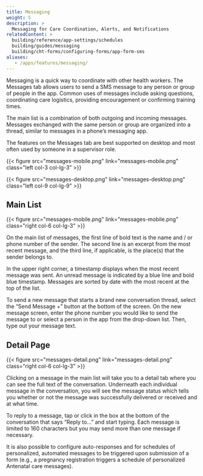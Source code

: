 ```yaml
---
title: Messaging
weight: 5
description: >
  Messaging for Care Coordination, Alerts, and Notifications
relatedContent: >
  building/reference/app-settings/schedules
  building/guides/messaging
  building/cht-forms/configuring-forms/app-form-sms
aliases:
   - /apps/features/messaging/
---
```


Messaging is a quick way to coordinate with other health workers. The Messages tab allows users to send a SMS message to any person or group of people in the app. Common uses of messages include asking questions, coordinating care logistics, providing encouragement or confirming training times.

The main list is a combination of both outgoing and incoming messages. Messages exchanged with the same person or group are organized into a thread, similar to messages in a phone’s messaging app. 

The features on the Messages tab are best supported on desktop and most often used by someone in a supervisor role.

{{< figure src="messages-mobile.png" link="messages-mobile.png" class="left col-3 col-lg-3" >}}

{{< figure src="messages-desktop.png" link="messages-desktop.png" class="left col-9 col-lg-9" >}}

## Main List

{{< figure src="messages-mobile.png" link="messages-mobile.png" class="right col-6 col-lg-3" >}}

On the main list of messages, the first line of bold text is the name and / or phone number of the sender. The second line is an excerpt from the most recent message, and the third line, if applicable, is the place(s) that the sender belongs to. 

In the upper right corner, a timestamp displays when the most recent message was sent. An unread message is indicated by a blue line and bold blue timestamp. Messages are sorted by date with the most recent at the top of the list.

To send a new message that starts a brand new conversation thread, select the “Send Message +” button at the bottom of the screen. On the new message screen, enter the phone number you would like to send the message to or select a person in the app from the drop-down list. Then, type out your message text.
<br clear="all">

## Detail Page

{{< figure src="messages-detail.png" link="messages-detail.png" class="right col-6 col-lg-3" >}}


Clicking on a message in the main list will take you to a detail tab where you can see the full text of the conversation. Underneath each individual message in the conversation, you will see the message status which tells you whether or not the message was successfully delivered or received and at what time.

To reply to a message, tap or click in the box at the bottom of the conversation that says “Reply to…” and start typing. Each message is limited to 160 characters but you may send more than one message if necessary.

It is also possible to configure auto-responses and for schedules of personalized, automated messages to be triggered upon submission of a form (e.g., a pregnancy registration triggers a schedule of personalized Antenatal care messages).
<br clear="all">

